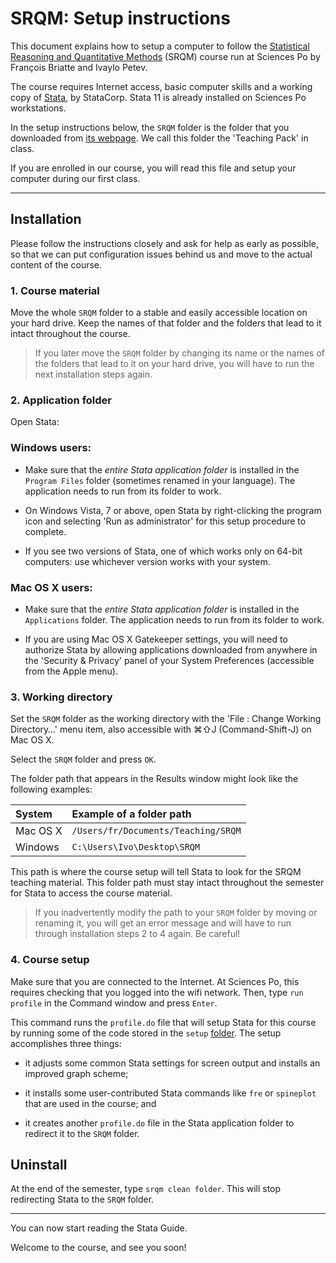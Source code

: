# SRQM: Setup instructions

This document explains how to setup a computer to follow the [Statistical Reasoning and Quantitative Methods](http://f.briatte.org/teaching/quanti/) (SRQM) course run at Sciences Po by François Briatte and Ivaylo Petev.

The course requires Internet access, basic computer skills and a working copy of [Stata](http://www.stata.com/), by StataCorp. Stata 11 is already installed on Sciences Po workstations.

In the setup instructions below, the `SRQM` folder is the folder that you downloaded from [its webpage](http://f.briatte.org/srqm/). We call this folder the 'Teaching Pack' in class.

If you are enrolled in our course, you will read this file and setup your computer during our first class.

* * *

## Installation

Please follow the instructions closely and ask for help as early as possible, so that we can put configuration issues behind us and move to the actual content of the course.

### 1. Course material

Move the whole `SRQM` folder to a stable and easily accessible location on your hard drive. Keep the names of that folder and the folders that lead to it intact throughout the course.

> If you later move the `SRQM` folder by changing its name or the names of the folders that lead to it on your hard drive, you will have to run the next installation steps again.

### 2. Application folder

Open Stata:

### Windows users: 

- Make sure that the *entire Stata application folder* is installed in the `Program Files` folder (sometimes renamed in your language). The application needs to run from its folder to work.

- On Windows Vista, 7 or above, open Stata by right-clicking the program icon and selecting 'Run as administrator' for this setup procedure to complete.

- If you see two versions of Stata, one of which works only on 64-bit computers: use whichever version works with your system.

### Mac OS X users:

- Make sure that the *entire Stata application folder* is installed in the `Applications` folder. The application needs to run from its folder to work.

- If you are using Mac OS X Gatekeeper settings, you will need to authorize Stata by allowing applications downloaded from anywhere in the 'Security & Privacy' panel of your System Preferences (accessible from the Apple menu).

### 3. Working directory

Set the `SRQM` folder as the working directory with the 'File : Change Working Directory…' menu item, also accessible with &#8984;&#8679;J (Command-Shift-J) on Mac OS X.

Select the `SRQM` folder and press `OK`.

The folder path that appears in the Results window might look like the following examples:

| System    | Example of a folder path            |
|:----------|:------------------------------------|
| Mac OS X  | `/Users/fr/Documents/Teaching/SRQM` |
| Windows   | `C:\Users\Ivo\Desktop\SRQM`         |

This path is where the course setup will tell Stata to look for the SRQM teaching material. This folder path must stay intact throughout the semester for Stata to access the course material.

> If you inadvertently modify the path to your `SRQM` folder by moving or renaming it, you will get an error message and will have to run through installation steps 2 to 4 again. Be careful!

### 4. Course setup

Make sure that you are connected to the Internet. At Sciences Po, this requires checking that you logged into the wifi network. Then, type `run profile` in the Command window and press `Enter`. 

This command runs the `profile.do` file that will setup Stata for this course by running some of the code stored in the `setup` [folder](https://github.com/briatte/srqm/tree/master/setup). The setup accomplishes three things:

- it adjusts some common Stata settings for screen output and installs an improved graph scheme;

- it installs some user-contributed Stata commands like `fre` or `spineplot` that are used in the course; and 

- it creates another `profile.do` file in the Stata application folder to redirect it to the `SRQM` folder.

## Uninstall

At the end of the semester, type `srqm clean folder`. This will stop redirecting Stata to the `SRQM` folder.

* * *

You can now start reading the Stata Guide.

Welcome to the course, and see you soon!

